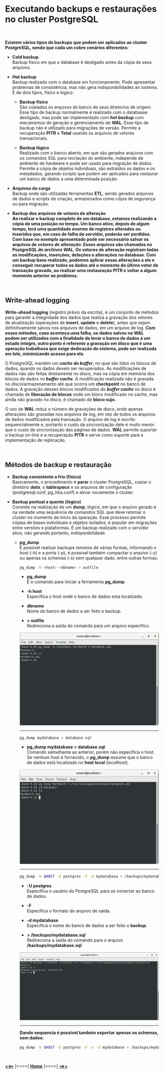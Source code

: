 # **Executando backups e restaurações no cluster PostgreSQL**

<br/>

**Existem vários tipos de backups que podem ser aplicados ao cluster PostgreSQL, sendo que cada um cobre cenários diferentes:**

- **Cold backup**<br/>
  Backup físico em que o database é desligado antes da cópia de seus arquivos.

- **Hot backup**<br/>
  Backup realizado com o database em funcionamento. Pode apresentar problemas de consistência, mas não gera indisponibilidades ao sistema. É de dois tipos, físico e lógico:
    
    - **Backup físico**<br/>
      São copiados os arquivos do banco de seus diretorios de origem. Esse tipo de backup normalmente é realizado com o databaase desligado, mas pode ser implementado com ***hot backup*** com mecanismos de geração e gerenciamento de **WAL**. Esse tipo de backup não é utilizado para migrações de versão. Permite a recuperação **PITR** e **Total** usando os arquivos de vetores transacionais.

    - **Backup lógico**<br/>
      Realizado com o banco aberto, em que são gerados arquivos com os comandos SQL para recriação do ambiente, independe de ambiente de hardware e pode ser usado para migração de dados. Permite a cópia de objetos individuais, são extraídos os dados e os metadados, gerando scripts que podem ser aplicados para restaurar um banco de dados a uma determinada posição.

- **Arquivos de carga**<br/>
  Backup onde são utilizadas ferramentas **ETL**, sendo gerados arquivos de dados e scripts de criação, armazenados como cópia de segurança ou para migração.

- **Backup dos arquivos de vetores de alteração**<br/>
  **Ao realizar o backup completo de um database, estamos realizando a cópia de uma posição no tempo. Um banco ativo, depois de algum tempo, terá uma quantidade enorme de registros alterados ou inseridos que, em caso de falha do servidor, poderão ser perdidos. Com base no exemplo apresentado pode ser necessário salvar os arquivos de *vetores de alteração*. Esses arquivos são chamados no PostgreSQL de *archives WAL*. Os vetores de alteração registram todas as modificações, inserções, deleções e alterações no database. Com um backup base realizado, podemos aplicar essas alterações a ele e conseguir recuperar todos os dados até o momento do último vetor de transação gravado, ou realizar uma restauração PITR e voltar a algum momento anterior ao problema.**

<br/>

## **Write-ahead logging**

**Write-ahead logging** (registro prévio da escrita), é um conjunto de métodos para garantir a integridade dos dados que realiza a gravação dos vetores de atualização (operações de **insert**, **update** e **delete**), antes que sejam definitivamente salvos nos arquivos de dados, em um arquivo de log. **Com esses métodos, caso aconteça uma falha, os dados salvos no WAL podem ser utilizados com a finalidade de levar o banco de dados a um estado íntegro, outro ponto é referente a gravação em disco que é uma operação trabalhosa que exige dedicação do sistema, pode ser realizada em lote, minimizando acesso para ela**.

O PostgreSQL mantém um ***cache do buffer***, no qual são lidos os blocos de dados, quando os dados devem ser recuperados. As modificações de dados não são feitas diretamente no disco, mas na cópia em memória dos blocos de dados no ***buffer cache***. A modificação realizada não é gravada no disco/armazenamento até que ocorra um **checkpoint** no banco de dados. A gravação desses blocos modificados do ***buffer cache*** no disco é chamada de **liberação de blocos** onde um bloco modificado no cache, mas ainda não gravado no disco, é chamado de **bloco sujo**.

O uso de **WAL** reduz o número de gravações de disco, onde apenas alterações são gravadas nos arquivos de log, em vez de todos os arquivos de dados modificados pela transação. O arquivo de log é escrito sequencialmente e, portanto o custo da sincronização dele é muito menor que o custo de sincronização das páginas de dados. **WAL** permite suportar o backup on-line e a recuperação **PITR** e serve como suporte para a implementação de replicação. 

<br/>

## **Métodos de backup e restauração**

- **Backup consistente a frio (físico)**<br/>
  Basicamente, o procedimento é **parar** o cluster PostgreSQL, copiar o diretório ***data***, o ***tablespace*** e os arquivos de configuração (postgresql.conf, pg_hba.conf) e ativar novamente o cluster.

- **Backup pontual a quente (lógico)**<br/>
  Consiste na realização de um **dump**, lógico, em que o arquivo gerado é na verdade uma sequência de comandos SQL que deve retomar o cluster no momento de início da operação. Esse processo permite cópias de bases individuais e objetos isolados, é popular em migrações entre versões e plataformas. É um backup realizado com o servidor ativo, não gerando portanto, indisponibilidade.

  - **pg_dump**<br/>
    É possível realizar backups remotos de várias formas, informando o host (-h) e a porta (-p), é possível também compactar o arquivo (-z) ou apenas os schemas (-s) sem qualquer dado, entre outras formas:

    ```bash
    pg_dump -h <host> <dbname> > outfile
    ```

    - **pg_dump**<br/>
      É o comando para iniciar a ferramenta **pg_dump**.
    
    - **-h host**<br/>
      Especifica o host onde o banco de dados esta localizado.
    
    - **dbname**<br/>
      Nome do banco de dados a ser feito o backup.

    - **> outfile**<br/>
      Redireciona a saída do comando para um arquivo especifico.

    ![Backup remoto com pg_dump](./img/pg_dump_1.png "pg_dump")
    
    ---

    ```bash
    pg_dump mydatabase > database.sql
    ```

    - **pg_dump mydatabase > database.sql**<br/>
      Comando semelhante ao anterior, porém não especifica o host. Se nenhum host é fornecido, o **pg_dump** assume que o banco de dados está localizado no **host local** (*localhost*).

    ![Backup remoto com pg_dump](./img/pg_dump_2.png "pg_dump")
    
    ---
    
    ```bash
    pg_dump -h $HOST -U postgres -F -d mydatabase > /backups/mydatabase.sql
    ```
    - **-U postgres**<br/>
      Especifica o usuário do PostgreSQL para se conectar ao banco de dados.
    
    - **-F**<br/>
      Especifica o formato do arquivo de saída.
    
    - **-d mydatabase**<br/>
      Especifica o nome do banco de dados a ser feito o **backup**.

    - **> /backups/mydatabase.sql**<br/>
      Redireciona a saída do comando para o arquivo **/backups/mydatabase.sql**

    ![Backup remoto com pg_dump](./img/pg_dump_3.png "pg_dump")

    ---

    **Dando sequencia é possível também exportar apenas os schemas, sem dados:**

    ```bash
    pg_dump -h $HOST -U postgres -F -s -d mydatabase > /backups/mydatabase_without_data.sql
    ```

<br/>

[**<<==**](../capitulo_7/capitulo_7.md) |====| [**Home**](../../README.md) |====| [**==>>**](../capitulo_9/capitulo_9.md)